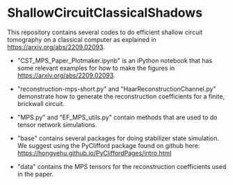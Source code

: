 # ShallowCircuitClassicalShadows

This repository contains several codes to do efficient shallow circuit tomography on a classical computer as explained in https://arxiv.org/abs/2209.02093. 

* "CST_MPS_Paper_Plotmaker.ipynb" is an iPython notebook that has some relevant examples for how to make the figures in https://arxiv.org/abs/2209.02093. 

* "reconstruction-mps-short.py" and "HaarReconstructionChannel.py" demonstrate how to generate the reconstruction coefficients for a finite, brickwall circuit.

* "MPS.py" and "EF_MPS_utils.py" contain methods that are used to do tensor network simulations.

* "base" contains several packages for doing stabilizer state simulation. We suggest using the PyClifford package found on github here: https://hongyehu.github.io/PyCliffordPages/intro.html

* "data" contains the MPS tensors for the reconstruction coefficients used in the paper.
